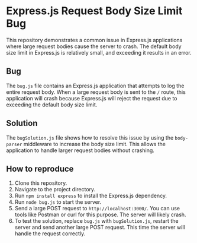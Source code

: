 # Express.js Request Body Size Limit Bug

This repository demonstrates a common issue in Express.js applications where large request bodies cause the server to crash. The default body size limit in Express.js is relatively small, and exceeding it results in an error.

## Bug

The `bug.js` file contains an Express.js application that attempts to log the entire request body.  When a large request body is sent to the `/` route, this application will crash because Express.js will reject the request due to exceeding the default body size limit. 

## Solution

The `bugSolution.js` file shows how to resolve this issue by using the `body-parser` middleware to increase the body size limit.  This allows the application to handle larger request bodies without crashing.

## How to reproduce

1. Clone this repository.
2. Navigate to the project directory.
3. Run `npm install express` to install the Express.js dependency.
4. Run `node bug.js` to start the server.
5. Send a large POST request to `http://localhost:3000/`.  You can use tools like Postman or curl for this purpose.  The server will likely crash.
6. To test the solution, replace `bug.js` with `bugSolution.js`, restart the server and send another large POST request.  This time the server will handle the request correctly. 